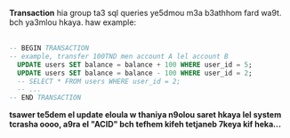 **Transaction** hia group ta3 sql queries ye5dmou m3a b3athhom fard wa9t. bch ya3mlou hkaya. haw example:  
</br>

```sql
-- BEGIN TRANSACTION
-- example, transfer 100TND men account A lel account B
  UPDATE users SET balance = balance + 100 WHERE user_id = 5;
  UPDATE users SET balance = balance - 100 WHERE user_id = 2;
  -- SELECT * FROM users WHERE user_id = 2;
  -- ...
-- END TRANSACTION
```

**tsawer te5dem el update eloula w thaniya n9olou saret hkaya lel system tcrasha oooo, a9ra el "ACID" bch tefhem kifeh tetjaneb 7keya kif heka...**
